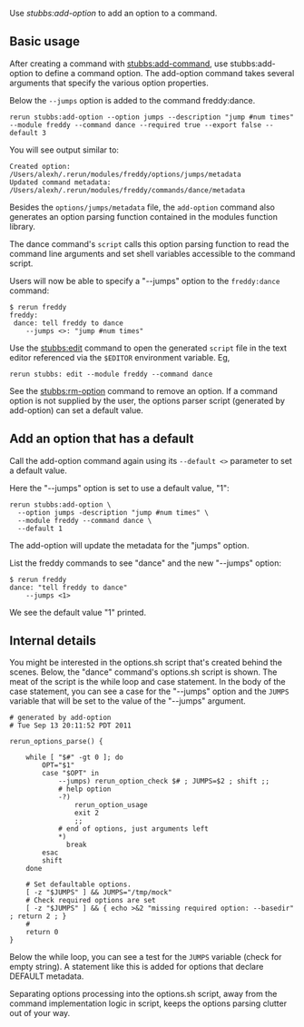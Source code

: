 Use *stubbs:add-option* to add an option to a command.

Basic usage
-----------

After creating a command with 
[stubbs:add-command](../add-command/index.html),
use stubbs:add-option to define a command option. 
The add-option command takes several arguments that specify
the various option properties.

Below the `--jumps` option is added to the command freddy:dance.

    rerun stubbs:add-option --option jumps --description "jump #num times" --module freddy --command dance --required true --export false --default 3

You will see output similar to:

    Created option: /Users/alexh/.rerun/modules/freddy/options/jumps/metadata
    Updated command metadata:  /Users/alexh/.rerun/modules/freddy/commands/dance/metadata

Besides the `options/jumps/metadata` file, the `add-option` 
command also generates an option parsing function contained
in the modules function library.

The dance command's `script` calls this option parsing function 
to read the command line arguments and set shell variables
accessible to the command script.

Users will now be able to specify a "--jumps" option
to the `freddy:dance` command:

    $ rerun freddy
    freddy:
     dance: tell freddy to dance
        --jumps <>: "jump #num times"

Use the [stubbs:edit](../edit/index.html) command to 
open the generated `script` file in the text 
editor referenced via the `$EDITOR` environment variable. Eg,

    rerun stubbs: edit --module freddy --command dance 

See the [stubbs:rm-option](../rm-option) command to remove an option.
If a command option is not supplied by the user, 
the options parser script (generated by add-option) can set a default value.

Add an option that has a default
--------------------------------

Call the add-option command again using 
its `--default <>` parameter to set a default value.

Here the "--jumps" option is set to use a default value, "1":

    rerun stubbs:add-option \
      --option jumps -description "jump #num times" \
      --module freddy --command dance \
      --default 1

The add-option will update the metadata for the 
"jumps" option.

List the freddy commands to see "dance" and the new 
"--jumps" option:

    $ rerun freddy
    dance: "tell freddy to dance"
        --jumps <1>

We see the default value "1" printed.

Internal details
----------------

You might be interested in the options.sh script that's 
created behind the scenes. Below, the "dance" command's 
options.sh script is shown.
The meat of the script is the while loop and case statement. 
In the body of the case statement, you can see a case 
for the "--jumps" option and the `JUMPS` variable that will 
be set to the value of the "--jumps" argument.

    # generated by add-option
    # Tue Sep 13 20:11:52 PDT 2011

    rerun_options_parse() {
     
        while [ "$#" -gt 0 ]; do
            OPT="$1"
            case "$OPT" in
                --jumps) rerun_option_check $# ; JUMPS=$2 ; shift ;;
                # help option
                -?)
                    rerun_option_usage
                    exit 2
                    ;;
                # end of options, just arguments left
                *)
                  break
            esac
            shift
        done
     
        # Set defaultable options.
        [ -z "$JUMPS" ] && JUMPS="/tmp/mock"
        # Check required options are set
        [ -z "$JUMPS" ] && { echo >&2 "missing required option: --basedir" ; return 2 ; }
        #
        return 0
    }

Below the while loop, you can see a test for the `JUMPS`
variable (check for empty string). A statement like this 
is added for options that declare DEFAULT metadata.

Separating options processing into the options.sh script, 
away from the command implementation logic in script, 
keeps the options parsing clutter out of your way.
